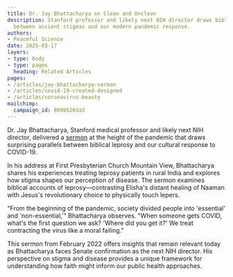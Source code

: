```yaml
---
title: Dr. Jay Bhattacharya on Clean and Unclean
description: Stanford professor and likely next NIH director draws biblical parallels
  between ancient stigmas and our modern pandemic response.
authors:
- Peaceful Science
date: 2025-03-17
layers:
- type: body
- type: pages
  heading: Related Articles
pages:
- /articles/jay-bhattacharya-sermon
- /articles/covid-19-created-designed
- /articles/coronavirus-beauty
mailchimp:
  campaign_id: 809b526da3
---
```


Dr. Jay Bhattacharya, Stanford medical professor and likely next NIH director, 
delivered a [sermon](https://www.youtube.com/watch?v=GljbhvGQ9EE) at the height of the pandemic that draws surprising parallels between biblical leprosy and our cultural response to COVID-19. 

In his address at First Presbyterian Church Mountain View, Bhattacharya shares 
his experiences treating leprosy patients in rural India and explores how 
stigma shapes our perception of disease. The sermon examines biblical 
accounts of leprosy—contrasting Elisha's distant healing of Naaman with 
Jesus's revolutionary choice to physically touch lepers.

"From the beginning of the pandemic, society divided people into 'essential' 
and 'non-essential,'" Bhattacharya observes. "When someone gets COVID, what's 
the first question we ask? 'Where did you get it?' We treat contracting the 
virus like a moral failing." 

This sermon from February 2022 offers insights that remain relevant today as 
Bhattacharya faces Senate confirmation as the next NIH director. His perspective 
on stigma and disease provides a unique framework for understanding how faith 
might inform our public health approaches.


